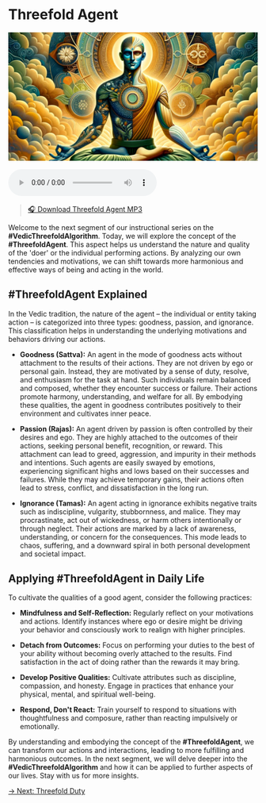 # Threefold Agent

![Threefold Agent](../img/ins-threefold-agent.png)

<audio src="https://indra.team/audio/indra/threefold-agent.mp3" controls></audio>

> [🎧 Download Threefold Agent MP3](https://indra.team/audio/indra/threefold-agent.mp3)

Welcome to the next segment of our instructional series on the **#VedicThreefoldAlgorithm**. Today, we will explore the concept of the **#ThreefoldAgent**. This aspect helps us understand the nature and quality of the 'doer' or the individual performing actions. By analyzing our own tendencies and motivations, we can shift towards more harmonious and effective ways of being and acting in the world.

## #ThreefoldAgent Explained

In the Vedic tradition, the nature of the agent – the individual or entity taking action – is categorized into three types: goodness, passion, and ignorance. This classification helps in understanding the underlying motivations and behaviors driving our actions.

  - **Goodness (Sattva):** An agent in the mode of goodness acts without attachment to the results of their actions. They are not driven by ego or personal gain. Instead, they are motivated by a sense of duty, resolve, and enthusiasm for the task at hand. Such individuals remain balanced and composed, whether they encounter success or failure. Their actions promote harmony, understanding, and welfare for all. By embodying these qualities, the agent in goodness contributes positively to their environment and cultivates inner peace.

  - **Passion (Rajas):** An agent driven by passion is often controlled by their desires and ego. They are highly attached to the outcomes of their actions, seeking personal benefit, recognition, or reward. This attachment can lead to greed, aggression, and impurity in their methods and intentions. Such agents are easily swayed by emotions, experiencing significant highs and lows based on their successes and failures. While they may achieve temporary gains, their actions often lead to stress, conflict, and dissatisfaction in the long run.

  - **Ignorance (Tamas):** An agent acting in ignorance exhibits negative traits such as indiscipline, vulgarity, stubbornness, and malice. They may procrastinate, act out of wickedness, or harm others intentionally or through neglect. Their actions are marked by a lack of awareness, understanding, or concern for the consequences. This mode leads to chaos, suffering, and a downward spiral in both personal development and societal impact.

## Applying #ThreefoldAgent in Daily Life

To cultivate the qualities of a good agent, consider the following practices:

  - **Mindfulness and Self-Reflection:** Regularly reflect on your motivations and actions. Identify instances where ego or desire might be driving your behavior and consciously work to realign with higher principles.

  - **Detach from Outcomes:** Focus on performing your duties to the best of your ability without becoming overly attached to the results. Find satisfaction in the act of doing rather than the rewards it may bring.

  - **Develop Positive Qualities:** Cultivate attributes such as discipline, compassion, and honesty. Engage in practices that enhance your physical, mental, and spiritual well-being.

  - **Respond, Don't React:** Train yourself to respond to situations with thoughtfulness and composure, rather than reacting impulsively or emotionally.

By understanding and embodying the concept of the **#ThreefoldAgent**, we can transform our actions and interactions, leading to more fulfilling and harmonious outcomes. In the next segment, we will delve deeper into the **#VedicThreefoldAlgorithm** and how it can be applied to further aspects of our lives. Stay with us for more insights.

[→ Next: Threefold Duty](threefold-duty.md)
